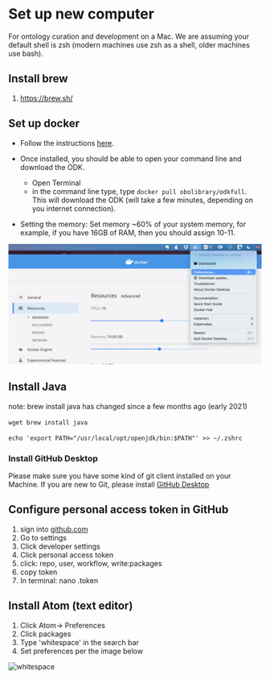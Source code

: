 # Set up new computer 

For ontology curation and development on a Mac. 
We are assuming your default shell is zsh (modern machines use zsh as a shell, older machines use bash). 

## Install brew

1. https://brew.sh/

## Set up docker

- Follow the instructions [here](https://hub.docker.com/editions/community/docker-ce-desktop-mac). 
- Once installed, you should be able to open your command line and download the ODK.
  - Open Terminal
  - in the command line type, type `docker pull obolibrary/odkfull`. This will download the ODK (will take a few minutes, depending on you internet connection).

- Setting the memory: 
Set memory ~60% of your system memory, for example, if you have 16GB of RAM, then you should assign 10-11. 

![dockermemory](https://github.com/INCATools/ontology-development-kit/raw/master/docs/img/docker_memory.png)

## Install Java
note: brew install java has changed since a few months ago (early 2021)

`wget brew install java`

`echo 'export PATH="/usr/local/opt/openjdk/bin:$PATH"' >> ~/.zshrc`

### Install GitHub Desktop
Please make sure you have some kind of git client installed on your Machine. If you are new to Git, please install [GitHub Desktop](https://desktop.github.com/)

## Configure personal access token in GitHub

1. sign into [github.com]()
1. Go to settings
1. Click developer settings
1. Click personal access token
1. click: repo, user, workflow, write:packages
1. copy token
1. In terminal: nano .token

## Install Atom (text editor)

1. Click Atom-> Preferences
1. Click packages
1. Type 'whitespace' in the search bar
1. Set preferences per the image below

![whitespace]()







